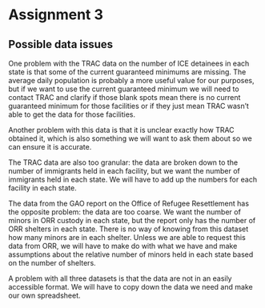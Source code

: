 # Assignment 3
## Possible data issues
One problem with the TRAC data on the number of ICE detainees in each state is that some of the current guaranteed minimums are missing. The average daily population is probably a more useful value for our purposes, but if we want to use the current guaranteed minimum we will need to contact TRAC and clarify if those blank spots mean there is no current guaranteed minimum for those facilities or if they just mean TRAC wasn’t able to get the data for those facilities.

Another problem with this data is that it is unclear exactly how TRAC obtained it, which is also something we will want to ask them about so we can ensure it is accurate.

The TRAC data are also too granular: the data are broken down to the number of immigrants held in each facility, but we want the number of immigrants held in each state. We will have to add up the numbers for each facility in each state.

The data from the GAO report on the Office of Refugee Resettlement has the opposite problem: the data are too coarse. We want the number of minors in ORR custody in each state, but the report only has the number of ORR shelters in each state. There is no way of knowing from this dataset how many minors are in each shelter. Unless we are able to request this data from ORR, we will have to make do with what we have and make assumptions about the relative number of minors held in each state based on the number of shelters.

A problem with all three datasets is that the data are not in an easily accessible format. We will have to copy down the data we need and make our own spreadsheet. 
